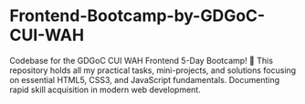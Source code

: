 # Frontend-Bootcamp-by-GDGoC-CUI-WAH
Codebase for the GDGoC CUI WAH Frontend 5-Day Bootcamp! 🚀 This repository holds all my practical tasks, mini-projects, and solutions focusing on essential HTML5, CSS3, and JavaScript fundamentals. Documenting rapid skill acquisition in modern web development.
